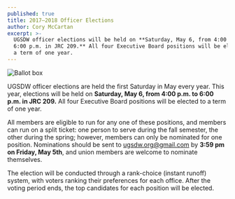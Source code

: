 ```yaml
---
published: true
title: 2017–2018 Officer Elections
author: Cory McCartan
excerpt: >-
  UGSDW officer elections will be held on **Saturday, May 6, from 4:00 p.m. to
  6:00 p.m. in JRC 209.** All four Executive Board positions will be elected to
  a term of one year.
---
```

![Ballot box]({{site.baseurl}}/assets/news/ballot-box-stock.jpg)

UGSDW officer elections are held the first Saturday in May every year.
This year, elections will be held on **Saturday, May 6, from 4:00 p.m. to 6:00 p.m. in JRC 209.** All four Executive Board positions will be elected to a term of one year.

All members are eligible to run for any one of these positions, and members can run on a split ticket: one person to serve during the fall semester, the other during the spring; however, members can only be nominated for one position.  Nominations should be sent to <ugsdw.org@gmail.com> by **3:59 pm on Friday, May 5th**, and union members are welcome to nominate themselves. 

The election will be conducted through a rank-choice (instant runoff) system, with voters ranking their preferences for each office.  After the voting period ends, the top candidates for each position will be elected.  
